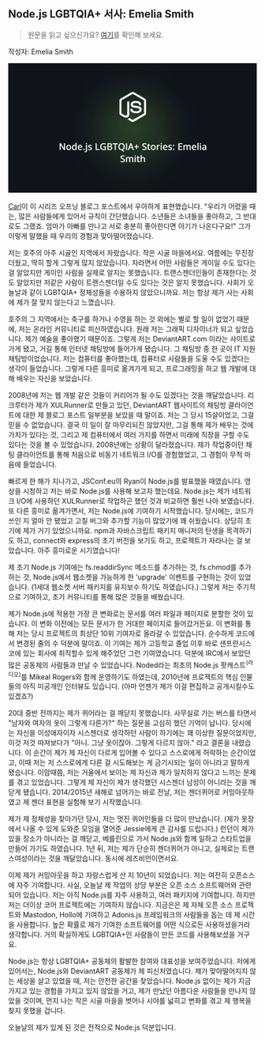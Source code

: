 ## Node.js LGBTQIA+ 서사: Emelia Smith
> 원문을 읽고 싶으신가요? [여기](https://nodejs.org/en/blog/community/2025-06-28-Emelia-Smith)를 확인해 보세요.

작성자: Emelia Smith

![](./attachments/1.png)

[Carl](https://nodejs.org/en/blog/community/2025-pride)이 이 시리즈 오프닝 블로그 포스트에서 우아하게 표현했습니다. "우리가 어렸을 때는, 많은 사람들에게 있어서 규칙이 간단했습니다. 소년들은 소녀들을 좋아하고, 그 반대로도 그랬죠. 엄마가 아빠를 만나고 서로 충분히 좋아한다면 아기가 나온다구요!" 그가 이렇게 말했을 때 우리의 경험과 맞아떨어졌습니다.

저는 호주의 아주 시골인 지역에서 자랐습니다. 작은 시골 마을에서요. 여름에는 무진장 더웠고, 딱히 할게 그렇게 많지 않았습니다. 자라면서 어떤 사람들은 게이일 수도 있다는 걸 알았지만 게이인 사람을 실제로 알지는 못했습니다. 트랜스젠더인들이 존재한다는 것도 알았지만 저같은 사람이 트랜스젠더일 수도 있다는 것은 알지 못했습니다. 사회가 오늘날과 같이 LGBTQIA+ 정체성들을 수용하지 않았으니까요. 저는 항상 제가 사는 사회에 제가 잘 맞지 않는다고 느꼈습니다.

호주의 그 지역에서는 축구를 하거나 수영을 하는 것 외에는 별로 할 일이 없었기 때문에, 저는 온라인 커뮤니티로 피신하였습니다. 원래 저는 그래픽 디자이너가 되고 싶었습니다. 제가 예술을 좋아했기 때문이죠. 그렇게 저는 DeviantART.com 이라는 사이트로 가게 됐고, 거길 통해 인터넷 채팅방에 들어가게 됐습니다. 그 채팅방 중 한 곳이 IT 지원 채팅방이었습니다. 저는 컴퓨터를 좋아했는데, 컴퓨터로 사람들을 도울 수도 있겠다는 생각이 들었습니다. 그렇게 다른 흥미로 옮겨가게 되고, 프로그래밍을 하고 웹 개발에 대해 배우는 자신을 보았습니다.

2008년에 저는 웹 개발 같은 것들이 커리어가 될 수도 있겠다는 것을 깨달았습니다. 리크루터가 제가 XULRunner로 만들고 있던, DeviantART 웹사이트의 채팅방 클라이언트에 대한 제 블로그 포스트 일부분을 보았을 때 말이죠. 저는 그 당시 15살이었고, 그걸 믿을 수 없었습니다. 결국 이 일이 잘 마무리되진 않았지만, 그걸 통해 제가 배우는 것에 가치가 있다는 것, 그리고 제 컴퓨터에서 여러 가지를 하면서 미래에 직장을 구할 수도 있다는 것을 볼 수 있었습니다. 2008년에는 상황이 달라졌습니다. 제가 작업중이던 채팅 클라이언트를 통해 처음으로 비동기 네트워크 I/O를 경험했었고, 그 경험이 무척 마음에 들었습니다.

빠르게 한 해가 지나가고, JSConf.eu의 Ryan이 Node.js를 발표했을 때였습니다. 영상을 시청하고 저는 바로 Node.js를 사용해 보고자 했는데요. Node.js는 제가 네트워크 I/O에 사용하던 XULRunner로 작업하곤 했던 것과 비교하면 훨씬 나아 보였습니다. 또 다른 흥미로 옮겨가면서, 저는 Node.js에 기여하기 시작했습니다. 당시에는, 코드가 쓰인 지 얼마 안 됐었고 고칠 버그와 추가할 기능이 많았기에 꽤 쉬웠습니다. 상당히 초기에 제가 거기 있었으니까요. npm과 자바스크립트 패키지 매니저의 탄생을 목격하기도 하고, connect와 express의 초기 버전을 보기도 하고, 프로젝트가 자라나는 걸 보았습니다. 아주 흥미로운 시기였습니다!

제 초기 Node.js 기여에는 fs.readdirSync 메소드를 추가하는 것, fs.chmod를 추가하는 것, Node.js에서 웹소켓을 가능하게 한 'upgrade' 이벤트를 구현하는 것이 있었습니다. (1세대 웹소켓 서버 패키지를 유지보수 하기도 하였습니다.) 그렇게 저는 주기적으로 기여하고, 초기 커뮤니티를 통해 많은 것들을 배웠습니다.

제가 Node.js에 적용한 가장 큰 변화로는 문서를 여러 파일과 페이지로 분할한 것이 있습니다. 이 변화 이전에는 모든 문서가 한 거대한 페이지로 들어갔거든요. 이 변화를 통해 저는 당시 프로젝트의 최상단 10위 기여자로 올라갈 수 있었습니다. 순수하게 코드에서 변경된 줄의 수 덕분에 말이죠. 이 기여는 제가 고등학교 졸업 이후 바로 샌프란시스코에 있는 회사에 취직할수 있게 해주었던 그런 기여였습니다. 덕분에 IRC에서 보았던 많은 공동체의 사람들과 만날 수 있었습니다. Noded라는 최초의 Node.js 팟캐스트<sup>(라디오)</sup>를 Mikeal Rogers와 함께 운영하기도 하였는데, 2010년에 프로젝트의 핵심 인물들의 아직 미공개인 인터뷰도 있습니다. (아마 언젠가 제가 이걸 편집하고 공개시킬수도 있겠죠?)

20대 중반 전까지는 제가 퀴어라는 걸 깨닫지 못했습니다. 사무실로 가는 버스를 타면서 "남자와 여자의 옷이 그렇게 다른가?" 하는 질문을 고심히 했던 기억이 납니다. 당시에는 자신을 이성애자이자 시스젠더로 생각하던 사람이 하기에는 꽤 이상한 질문이었지만, 이것 저것 따져보다가 "아니. 그냥 옷이잖아. 그렇게 다르지 않아." 라고 결론을 내렸습니다. 이 순간이 제가 제 자신이 다르게 입어볼 수 있다고 스스로에게 허락하는 순간이었고, 이때 저는 저 스스로에게 다른 걸 시도해보는 게 금기시되는 일이 아니라고 말하게 됐습니다. 이맘때쯤, 저는 거울에서 보이는 제 자신과 제가 일치하지 않다고 느끼는 문제를 겪고 있었습니다. 그렇게 제 자신이 제가 생각했던 시스젠더 남성이 아니라는 것을 깨닫게 됐습니다. 2014/2015년 새해로 넘어가는 바로 전날, 저는 젠더퀴어로 커밍아웃하였고 제 젠더 표현을 실험해 보기 시작했습니다.

제가 제 정체성을 찾아가던 당시, 저는 멋진 퀴어인들을 더 많이 만났습니다. (제가 옷장에서 나올 수 있게 도와준 모임을 열어준 Jessie에게 큰 감사를 드립니다.) 런던이 제가 있을 장소가 아니라는 걸 깨닫고, 베를린으로 가서 Node.js와 함께 일하고 스타트업을 만들어 가기도 하였습니다. 1년 뒤, 저는 제가 단순히 젠더퀴어가 아니고, 실제로는 트랜스여성이라는 것을 깨달았습니다. 동시에 레즈비언이면서요.

이제 제가 커밍아웃을 하고 자랑스럽게 산 지 10년이 되었습니다. 저는 여전히 오픈소스에 자주 기여합니다. 사실, 오늘날 제 작업의 상당 부분은 오픈 소스 소프트웨어와 관련되어 있습니다. 저는 아직 Node.js를 자주 사용하고, 여러 패키지에 기여합니다. 하지만 저는 더이상 코어 프로젝트에는 기여하지 않습니다. 지금은은 제 자체 오픈 소스 프로젝트와 Mastodon, Hollo에 기여하고 Adonis.js 프레임워크의 사람들을 돕는 데 제 시간을 사용합니다. 높은 확률로 제가 기여한 소프트웨어를 어떤 식으로든 사용하셨을거라 생각합니다. 거의 확실하게도 LGBTQIA+인 사람들이 만든 코드를 사용해보셨을 거구요.

Node.js는 항상 LGBTQIA+ 공동체의 활발한 참여와 대표성을 보여주었습니다. 저에게 있어서는, Node.js와 DeviantART 공동체가 제 피신처였습니다. 제가 맞아떨어지지 않는 세상을 살고 있었을 때, 저는 안전한 공간을 찾았습니다. Node.js 없이는 제가 지금 가지고 있는 경험을 가지고 있지 않았을 거고, 제가 만났던 아름다운 사람들을 만나지 않았을 것이며, 먼지 나는 작은 시골 마을을 벗어나 시야를 넓히고 변화를 겪고 제 행복을 찾지 못했을 겁니다.

오늘날의 제가 있게 된 것은 전적으로 Node.js 덕분입니다.